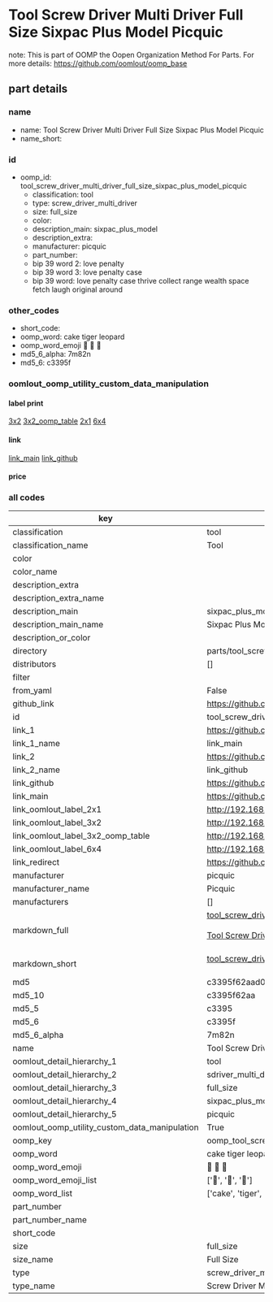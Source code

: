 # Tool Screw Driver Multi Driver Full Size Sixpac Plus Model Picquic  

note: This is part of OOMP the Oopen Organization Method For Parts. For more details: https://github.com/oomlout/oomp_base

##  part details
  







### name
* name: Tool Screw Driver Multi Driver Full Size Sixpac Plus Model Picquic
* name_short: 
### id
* oomp_id: tool_screw_driver_multi_driver_full_size_sixpac_plus_model_picquic
  * classification: tool
  * type: screw_driver_multi_driver
  * size: full_size
  * color: 
  * description_main: sixpac_plus_model
  * description_extra: 
  * manufacturer: picquic
  * part_number: 
  * bip 39 word 2: love penalty
  * bip 39 word 3: love penalty case
  * bip 39 word: love penalty case thrive collect range wealth space fetch laugh original around

### other_codes
* short_code: 
* oomp_word: cake tiger leopard
* oomp_word_emoji :cake: :tiger: :leopard:
* md5_6_alpha: 7m82n
* md5_6: c3395f






### oomlout_oomp_utility_custom_data_manipulation
#### label print
[3x2](http://192.168.1.245:1112/?label=oomp%207m82n)
[3x2_oomp_table](http://192.168.1.108:1112/?label=oomp%207m82n)
[2x1](http://192.168.1.242:1112/?label=oomp%207m82n)
[6x4](http://192.168.1.55:1112/?label=oomp%207m82n)    

#### link

[link_main](https://github.com/oomlout/oomlout_oomp_version_1_messy/tree/main/parts/tool_screw_driver_multi_driver_full_size_sixpac_plus_model_picquic) [link_github](https://github.com/oomlout/oomlout_oomp_version_1_messy/tree/main/parts/tool_screw_driver_multi_driver_full_size_sixpac_plus_model_picquic)                             

#### price







### all codes 
| key | value |  
| --- | --- |  
| classification | tool |  
| classification_name | Tool |  
| color |  |  
| color_name |  |  
| description_extra |  |  
| description_extra_name |  |  
| description_main | sixpac_plus_model |  
| description_main_name | Sixpac Plus Model |  
| description_or_color |   |  
| directory | parts/tool_screw_driver_multi_driver_full_size_sixpac_plus_model_picquic |  
| distributors | [] |  
| filter |  |  
| from_yaml | False |  
| github_link | https://github.com/oomlout/oomlout_oomp_part_src/tree/main/parts/tool_screw_driver_multi_driver_full_size_sixpac_plus_model_picquic |  
| id | tool_screw_driver_multi_driver_full_size_sixpac_plus_model_picquic |  
| link_1 | https://github.com/oomlout/oomlout_oomp_version_1_messy/tree/main/parts/tool_screw_driver_multi_driver_full_size_sixpac_plus_model_picquic |  
| link_1_name | link_main |  
| link_2 | https://github.com/oomlout/oomlout_oomp_version_1_messy/tree/main/parts/tool_screw_driver_multi_driver_full_size_sixpac_plus_model_picquic |  
| link_2_name | link_github |  
| link_github | https://github.com/oomlout/oomlout_oomp_version_1_messy/tree/main/parts/tool_screw_driver_multi_driver_full_size_sixpac_plus_model_picquic |  
| link_main | https://github.com/oomlout/oomlout_oomp_version_1_messy/tree/main/parts/tool_screw_driver_multi_driver_full_size_sixpac_plus_model_picquic |  
| link_oomlout_label_2x1 | http://192.168.1.242:1112/?label=oomp%207m82n |  
| link_oomlout_label_3x2 | http://192.168.1.245:1112/?label=oomp%207m82n |  
| link_oomlout_label_3x2_oomp_table | http://192.168.1.108:1112/?label=oomp%207m82n |  
| link_oomlout_label_6x4 | http://192.168.1.55:1112/?label=oomp%207m82n |  
| link_redirect | https://github.com/oomlout/oomlout_oomp_version_1_messy/tree/main/parts/tool_screw_driver_multi_driver_full_size_sixpac_plus_model_picquic |  
| manufacturer | picquic |  
| manufacturer_name | Picquic |  
| manufacturers | [] |  
| markdown_full | [tool_screw_driver_multi_driver_full_size_sixpac_plus_model_picquic](none)<br>[](none)<br>[Tool Screw Driver Multi Driver Full Size Sixpac Plus Model Picquic](none)<br><br> |  
| markdown_short | [tool_screw_driver_multi_driver_full_size_sixpac_plus_model_picquic](none)<br><br> |  
| md5 | c3395f62aad05f06c716ce124668a423 |  
| md5_10 | c3395f62aa |  
| md5_5 | c3395 |  
| md5_6 | c3395f |  
| md5_6_alpha | 7m82n |  
| name | Tool Screw Driver Multi Driver Full Size Sixpac Plus Model Picquic |  
| oomlout_detail_hierarchy_1 | tool |  
| oomlout_detail_hierarchy_2 | sdriver_multi_driver |  
| oomlout_detail_hierarchy_3 | full_size |  
| oomlout_detail_hierarchy_4 | sixpac_plus_model |  
| oomlout_detail_hierarchy_5 | picquic |  
| oomlout_oomp_utility_custom_data_manipulation | True |  
| oomp_key | oomp_tool_screw_driver_multi_driver_full_size_sixpac_plus_model_picquic |  
| oomp_word | cake tiger leopard |  
| oomp_word_emoji | :cake: :tiger: :leopard: |  
| oomp_word_emoji_list | [':cake:', ':tiger:', ':leopard:'] |  
| oomp_word_list | ['cake', 'tiger', 'leopard'] |  
| part_number |  |  
| part_number_name |  |  
| short_code |  |  
| size | full_size |  
| size_name | Full Size |  
| type | screw_driver_multi_driver |  
| type_name | Screw Driver Multi Driver |  
